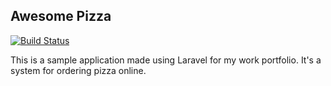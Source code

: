 ## Awesome Pizza

[![Build Status](https://travis-ci.org/hasyimibhar/awesome-pizza.svg)](https://travis-ci.org/hasyimibhar/awesome-pizza)

This is a sample application made using Laravel for my work portfolio. It's a system for ordering pizza online.
